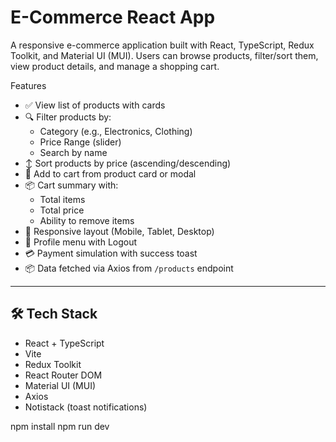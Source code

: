 # E-Commerce React App

A responsive e-commerce application built with React, TypeScript, Redux Toolkit, and Material UI (MUI). Users can browse products, filter/sort them, view product details, and manage a shopping cart.

Features

- ✅ View list of products with cards
- 🔍 Filter products by:
  - Category (e.g., Electronics, Clothing)
  - Price Range (slider)
  - Search by name
- ↕️ Sort products by price (ascending/descending)
- 🛒 Add to cart from product card or modal
- 📦 Cart summary with:
  - Total items
  - Total price
  - Ability to remove items
- 📑 Responsive layout (Mobile, Tablet, Desktop)
- 🧾 Profile menu with Logout
- 💳 Payment simulation with success toast
- 📦 Data fetched via Axios from `/products` endpoint

---

## 🛠️ Tech Stack

- React + TypeScript
- Vite
- Redux Toolkit
- React Router DOM
- Material UI (MUI)
- Axios
- Notistack (toast notifications)

npm install
npm run dev

